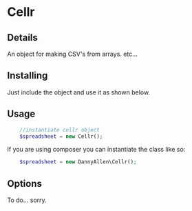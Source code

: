 # Cellr

## Details

An object for making CSV's from arrays. etc...

## Installing

Just include the object and use it as shown below.

## Usage

```php
    //instantiate cellr object
    $spreadsheet = new Cellr();
```

If you are using composer you can instantiate the class like so:

```php
    $spreadsheet = new DannyAllen\Cellr();
```



## Options

To do... sorry.